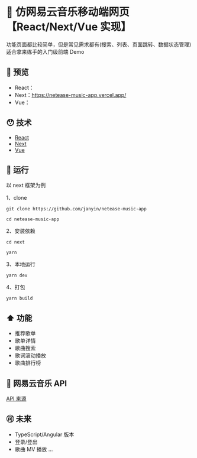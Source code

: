 # 🎵 仿网易云音乐移动端网页【React/Next/Vue 实现】

功能页面都比较简单，但是常见需求都有(搜索、列表、页面跳转、数据状态管理)
<br />
适合拿来练手的入门级前端 Demo

## 🍓 预览

- React：
- Next：https://netease-music-app.vercel.app/
- Vue：

## 😯 技术

- [React][3]
- [Next][4]
- [Vue][2]

## 🏃 运行

以 next 框架为例

1、clone

```git
git clone https://github.com/janyin/netease-music-app

cd netease-music-app
```

2、安装依赖

```git
cd next

yarn
```

3、本地运行

```git
yarn dev
```

4、打包

```git
yarn build
```

## ⬆️ 功能

- 推荐歌单
- 歌单详情
- 歌曲搜索
- 歌词滚动播放
- 歌曲排行榜

## 💁 网易云音乐 API

[API 来源][1]

## 🉑️ 未来

- TypeScript/Angular 版本
- 登录/登出
- 歌曲 MV 播放
  ...

[1]: https://binaryify.github.io/NeteaseCloudMusicApi
[2]: https://github.com/janyin/netease-music-app/blob/master/vue/README.md
[3]: https://github.com/janyin/netease-music-app/blob/master/react/README.md
[4]: https://github.com/janyin/netease-music-app/blob/master/next/README.md
